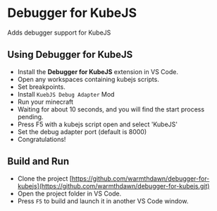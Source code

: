 # Debugger for KubeJS

Adds debugger support for KubeJS

## Using Debugger for KubeJS


* Install the **Debugger for KubeJS** extension in VS Code.
* Open any workspaces containing kubejs scripts.
* Set breakpoints.
* Install `KuebJS Debug Adapter` Mod
* Run your minecraft
* Waiting for about 10 seconds, and you will find the start process pending.
* Press F5 with a kubejs script open and select 'KubeJS'
* Set the debug adapter port (default is 8000)
* Congratulations!


## Build and Run

* Clone the project [https://github.com/warmthdawn/debugger-for-kubejs](https://github.com/warmthdawn/debugger-for-kubejs.git)
* Open the project folder in VS Code.
* Press `F5` to build and launch it in another VS Code window.

